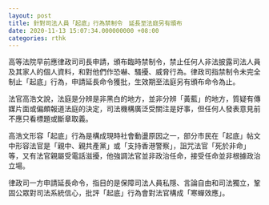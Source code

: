 ```yaml
---
layout: post
title: 針對司法人員「起底」行為禁制令　延長至法庭另有頒布
date: 2020-11-13 15:07:34.000000000 +08:00
categories: rthk
---
```


高等法院早前應律政司司長申請，頒布臨時禁制令，禁止任何人非法披露司法人員及其家人的個人資料，和對他們作恐嚇、騷擾、威脅行為。律政司指禁制令未完全制止「起底」行為，申請延長命令獲批，生效期至法庭另有頒布命令為止。

法官高浩文說，法庭是分辨是非黑白的地方，並非分辨「黃藍」的地方，質疑有傳媒片面或偏頗報道法庭的決定，司法機構廣泛受關注是好事，但任何人發表意見前不應只看標題或斷章取義。

高浩文形容「起底」行為是構成現時社會動盪原因之一，部分市民在「起底」帖文中形容法官是「親中、親共產黨」或「支持香港警察」，詛咒法官「死於非命」等，又有法官親屬受電話滋擾，他強調法官並非政治任命，接受任命並非根據政治立場。

律政司一方申請延長命令，指目的是保障司法人員私隱、言論自由和司法獨立，鞏固公眾對司法系統信心，批評「起底」行為會對法官構成「寒蟬效應」。
